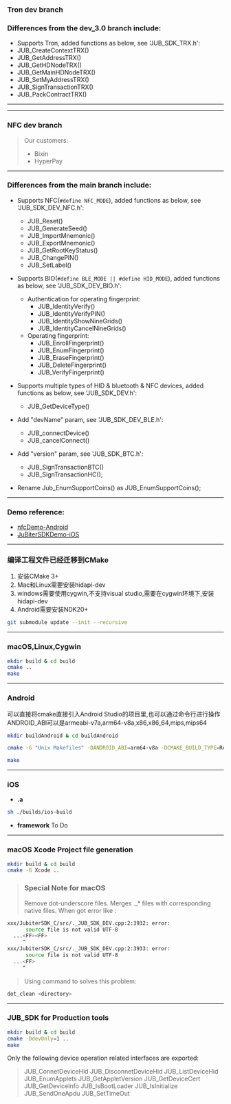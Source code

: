 ### Tron dev branch
### Differences from the dev_3.0 branch include:
+ Supports Tron, added functions as below, see 'JUB_SDK_TRX.h':
 + JUB_CreateContextTRX()
 + JUB_GetAddressTRX()
 + JUB_GetHDNodeTRX()
 + JUB_GetMainHDNodeTRX()
 + JUB_SetMyAddressTRX()
 + JUB_SignTransactionTRX()
 + JUB_PackContractTRX()
---
---
### NFC dev branch
> Our customers:
> - Bixin
> - HyperPay
---
### Differences from the main branch include:
+ Supports NFC(`#define NFC_MODE`), added functions as below, see 'JUB_SDK_DEV_NFC.h':
  + JUB_Reset()
  + JUB_GenerateSeed()
  + JUB_ImportMnemonic()
  + JUB_ExportMnemonic()
  + JUB_GetRootKeyStatus()
  + JUB_ChangePIN()
  + JUB_SetLabel()

+ Supports BIO(`#define BLE_MODE || #define HID_MODE`), added functions as below, see 'JUB_SDK_DEV_BIO.h':
  + Authentication for operating fingerprint:
    + JUB_IdentityVerify()
    + JUB_IdentityVerifyPIN()
    + JUB_IdentityShowNineGrids()
    + JUB_IdentityCancelNineGrids()
  + Operating fingerprint:
    + JUB_EnrollFingerprint()
    + JUB_EnumFingerprint()
    + JUB_EraseFingerprint()
    + JUB_DeleteFingerprint()
    + JUB_VerifyFingerprint()

+ Supports multiple types of HID & bluetooth & NFC devices, added functions as below, see 'JUB_SDK_DEV.h':
  + JUB_GetDeviceType()

+ Add "devName" param, see 'JUB_SDK_DEV_BLE.h':
  + JUB_connectDevice()
  + JUB_cancelConnect()

+ Add "version" param, see 'JUB_SDK_BTC.h':
  + JUB_SignTransactionBTC()
  + JUB_SignTransactionHC();
+ Rename Jub_EnumSupportCoins() as JUB_EnumSupportCoins();
---
### Demo reference:
+ [nfcDemo-Android](https://github.com/JubiterWallet/nfcDemo-Android)
+ [JuBiterSDKDemo-iOS](https://github.com/JubiterWallet/JuBiterSDKDemo-iOS)
---
### **编译工程文件已经迁移到CMake**
1.  安装CMake 3+
2.  Mac和Linux需要安装hidapi-dev
3.  windows需要使用cygwin,不支持visual studio,需要在cygwin环境下,安装hidapi-dev
4.  Android需要安装NDK20+

```bash
git submodule update --init --recursive
```
---
### **macOS,Linux,Cygwin**
```bash
mkdir build & cd build
cmake ..
make
```
---
### **Android**
可以直接将cmake直接引入Android Studio的项目里,也可以通过命令行进行操作
ANDROID_ABI可以是armeabi-v7a,arm64-v8a,x86,x86_64,mips,mips64
```bash
mkdir buildAndroid & cd buildAndroid

cmake -G "Unix Makefiles" -DANDROID_ABI=arm64-v8a -DCMAKE_BUILD_TYPE=Release -DANDROID_STL=c++_static -DCMAKE_TOOLCHAIN_FILE=/path/to/sdk/ndk-bundle/build/cmake/android.toolchain.cmake ..

make
```
---
### **iOS**
- **.a**
```bash
sh ./builds/ios-build
```
- **framework**
To Do
---
### **macOS Xcode Project file generation**
```bash
mkdir build & cd build
cmake -G Xcode ..
```

> ### Special Note for macOS
> Remove dot-underscore files. Merges ._* files with corresponding native files.
> When got error like :
```bash
xxx/JubiterSDK_C/src/._JUB_SDK_DEV.cpp:2:3932: error: 
      source file is not valid UTF-8
  ...<FF><FF>
     ^
xxx/JubiterSDK_C/src/._JUB_SDK_DEV.cpp:2:3933: error: 
      source file is not valid UTF-8
  ...<FF>
     ^
```
> Using command to solves this problem:
```bash
dot_clean <directory>
```
---
### **JUB_SDK for Production tools**
```bash
mkdir build & cd build
cmake -DdevOnly=1 ..
make
```
Only the following device operation related interfaces are exported:
> JUB_ConnetDeviceHid
> JUB_DisconnetDeviceHid
> JUB_ListDeviceHid
> JUB_EnumApplets
> JUB_GetAppletVersion
> JUB_GetDeviceCert
> JUB_GetDeviceInfo
> JUB_IsBootLoader
> JUB_IsInitialize
> JUB_SendOneApdu
> JUB_SetTimeOut
